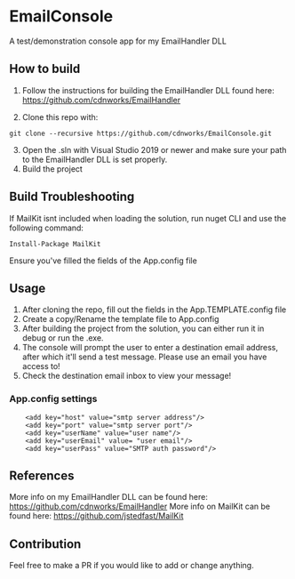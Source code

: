 # EmailConsole
 A test/demonstration console app for my EmailHandler DLL

## How to build
 1. Follow the instructions for building the EmailHandler DLL found here: https://github.com/cdnworks/EmailHandler

 2. Clone this repo with:
 ```
 git clone --recursive https://github.com/cdnworks/EmailConsole.git
 ```
 3. Open the .sln with Visual Studio 2019 or newer and make sure your path to the EmailHandler DLL is set properly.
 4. Build the project

## Build Troubleshooting
 
 If MailKit isnt included when loading the solution, run nuget CLI and use the following command:
 ```
 Install-Package MailKit
 ```
 Ensure you've filled the fields of the App.config file
 
## Usage
 1. After cloning the repo, fill out the fields in the App.TEMPLATE.config file
 2. Create a copy/Rename the template file to App.config
 3. After building the project from the solution, you can either run it in debug or run the .exe.
 4. The console will prompt the user to enter a destination email address, after which it'll send a test message. Please use an email you have access to!
 5. Check the destination email inbox to view your message!
 
### App.config settings
```
    <add key="host" value="smtp server address"/>
    <add key="port" value="smtp server port"/>
    <add key="userName" value="user name"/>
    <add key="userEmail" value= "user email"/>
    <add key="userPass" value="SMTP auth password"/>
```

## References
 More info on my EmailHandler DLL can be found here: https://github.com/cdnworks/EmailHandler
 More info on MailKit can be found here: https://github.com/jstedfast/MailKit
 
## Contribution
 Feel free to make a PR if you would like to add or change anything.
